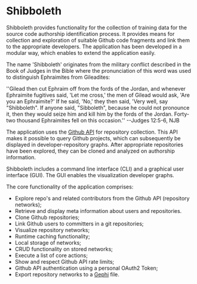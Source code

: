Shibboleth
==========

Shibboleth provides functionality for the collection of training data for the source code authorship identification process. 
It provides means for collection and exploration of suitable Github code fragments 
and link them to the appropriate developers. The application has been developed in a modular way, 
which enables to extend the application easily. 

The name 'Shibboleth' originates from the military conflict described in the Book of Judges in the Bible where the 
pronunciation of this word was used to distinguish Ephraimites from Gileadites:

''Gilead then cut Ephraim off from the fords of the Jordan, and whenever Ephraimite fugitives said, 'Let me cross,' the men of Gilead would ask, 'Are you an Ephraimite?' If he said, 'No,' they then said, 'Very well, say "Shibboleth". If anyone said, "Sibboleth", because he could not pronounce it, then they would seize him and kill him by the fords of the Jordan. Forty-two thousand Ephraimites fell on this occasion.''
	--Judges 12:5-6, NJB


The application uses the 
<a href="http://developer.github.com/v3/">Github API</a> for repository collection. This API makes it possible
to query Github projects, which can subsequently be displayed in developer-repository graphs. After appropriate
repositories have been explored, they can be cloned and analyzed on authorship information.
 
Shibboleth includes a command line interface (CLI) and a graphical user interface (GUI). 
The GUI enables the visualization developer graphs.

The core functionality of the application comprises:

* Explore repo's and related contributors from the Github API (repository networks);
* Retrieve and display meta information about users and repositories.
* Clone Github repositories;
* Link Github users to committers in a git repositories;
* Visualize repository networks;
* Runtime caching functionality;
* Local storage of networks;
* CRUD functionality on stored networks;
* Execute a list of core actions;
* Show and respect Github API rate limits;
* Github API authentication using a personal OAuth2 Token;
* Export repository networks to a <a href="https://gephi.org/">Gephi</a> file.



